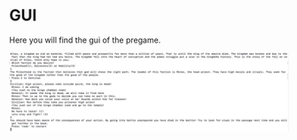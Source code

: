 # GUI

Here you will find the gui of the pregame.


![Atlas](https://github.com/NarenAnandh/Atlas/blob/master/GUI/Picture1.png)
